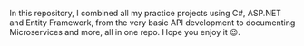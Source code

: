 In this repository, I combined all my practice projects using C#, ASP.NET and Entity Framework, from the very basic API development to documenting Microservices and more, all in one repo. Hope you enjoy it 😉.
